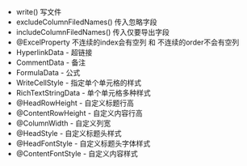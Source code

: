 
- write() 写文件
- excludeColumnFiledNames() 传入忽略字段
- includeColumnFiledNames() 传入仅要导出字段
- @ExcelProperty 不连续的index会有空列 和 不连续的order不会有空列
- HyperlinkData - 超链接
- CommentData - 备注
- FormulaData - 公式
- WriteCellStyle - 指定单个单元格的样式
- RichTextStringData - 单个单元格多种样式
- @HeadRowHeight - 自定义标题行高
- @ContentRowHeight - 自定义内容行高
- @ColumnWidth - 自定义列宽
- @HeadStyle - 自定义标题头样式
- @HeadFontStyle - 自定义标题头字体样式
- @ContentFontStyle - 自定义内容样式